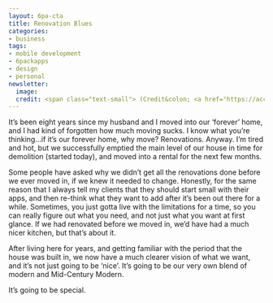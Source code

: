 ```yaml
---
layout: 6pa-cta
title: Renovation Blues
categories:
- business
tags:
- mobile development
- 6packapps
- design
- personal
newsletter:
  image:
  credit: <span class="text-small"> (Credit&colon; <a href="https://accordingtodevin.tumblr.com/">According to Devin</a>)</span>
---
```

It’s been eight years since my husband and I moved into our ‘forever’ home, and I had kind of forgotten how much moving sucks. I know what you’re thinking…if it’s our forever home, why move? Renovations. Anyway. I’m tired and hot, but we successfully emptied the main level of our house in time for demolition (started today), and moved into a rental for the next few months.

Some people have asked why we didn’t get all the renovations done before we ever moved in, if we knew it needed to change. Honestly, for the same reason that I always tell my clients that they should start small with their apps, and then re-think what they want to add after it’s been out there for a while. Sometimes, you just gotta live with the limitations for a time, so you can really figure out what you need, and not just what you want at first glance. If we had renovated before we moved in, we’d have had a much nicer kitchen, but that’s about it.

After living here for years, and getting familiar with the period that the house was built in, we now have a much clearer vision of what we want, and it’s not just going to be ‘nice’. It’s going to be our very own blend of modern and Mid-Century Modern.

It’s going to be special.